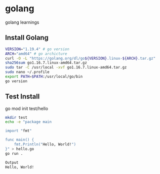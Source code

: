# golang
golang learnings

## Install Golang 

```bash
VERSION="1.19.4" # go version
ARCH="amd64" # go archicture
curl -O -L "https://golang.org/dl/go${VERSION}.linux-${ARCH}.tar.gz"
sha256sum go1.16.7.linux-amd64.tar.gz
sudo tar -C /usr/local -xvf go1.16.7.linux-amd64.tar.gz
sudo nano ~/.profile
export PATH=$PATH:/usr/local/go/bin
go version
```


## Test Install 
go mod init test/hello


```bash 
mkdir test
echo -e "package main

import "fmt"

func main() {
    fmt.Println("Hello, World!")
}" > hello.go
go run .
```

```bash
Output
Hello, World!
```
